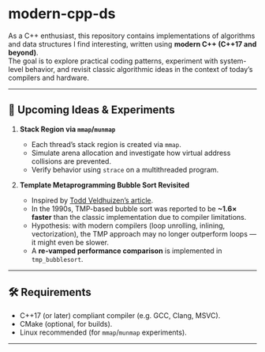 # modern-cpp-ds

As a C++ enthusiast, this repository contains implementations of algorithms and data structures I find interesting, written using **modern C++ (C++17 and beyond)**.  
The goal is to explore practical coding patterns, experiment with system-level behavior, and revisit classic algorithmic ideas in the context of today’s compilers and hardware.

---

## 📌 Upcoming Ideas & Experiments

1. **Stack Region via `mmap`/`munmap`**  
   - Each thread’s stack region is created via `mmap`.  
   - Simulate arena allocation and investigate how virtual address collisions are prevented.  
   - Verify behavior using `strace` on a multithreaded program.

2. **Template Metaprogramming Bubble Sort Revisited**  
   - Inspired by [Todd Veldhuizen’s article](http://www.cs.rpi.edu/~musser/design/blitz/meta-art.html).  
   - In the 1990s, TMP-based bubble sort was reported to be **~1.6× faster** than the classic implementation due to compiler limitations.  
   - Hypothesis: with modern compilers (loop unrolling, inlining, vectorization), the TMP approach may no longer outperform loops — it might even be slower.  
   - A **re-vamped performance comparison** is implemented in `tmp_bubblesort`.

---

## 🛠️ Requirements
- C++17 (or later) compliant compiler (e.g. GCC, Clang, MSVC).
- CMake (optional, for builds).
- Linux recommended (for `mmap`/`munmap` experiments).

---
